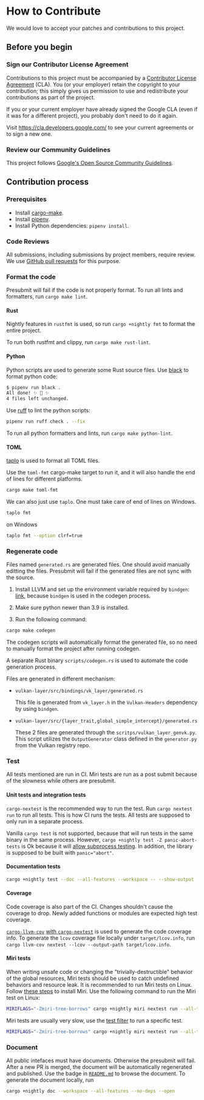 # How to Contribute

We would love to accept your patches and contributions to this project.

## Before you begin

### Sign our Contributor License Agreement

Contributions to this project must be accompanied by a
[Contributor License Agreement](https://cla.developers.google.com/about) (CLA).
You (or your employer) retain the copyright to your contribution; this simply
gives us permission to use and redistribute your contributions as part of the
project.

If you or your current employer have already signed the Google CLA (even if it
was for a different project), you probably don't need to do it again.

Visit <https://cla.developers.google.com/> to see your current agreements or to
sign a new one.

### Review our Community Guidelines

This project follows [Google's Open Source Community
Guidelines](https://opensource.google/conduct/).

## Contribution process

### Prerequisites

* Install [cargo-make](https://sagiegurari.github.io/cargo-make/#installation).
* Install [pipenv](https://pipenv.pypa.io/en/latest/#install-pipenv-today).
* Install Python dependencies: `pipenv install`.

### Code Reviews

All submissions, including submissions by project members, require review. We
use [GitHub pull requests](https://docs.github.com/articles/about-pull-requests)
for this purpose.

### Format the code

Presubmit will fail if the code is not properly format. To run all lints and formatters, run `cargo make lint`.

#### Rust

Nightly features in `rustfmt` is used, so run `cargo +nightly fmt` to format the entire project.

To run both rustfmt and clippy, run `cargo make rust-lint`.

#### Python

Python scripts are used to generate some Rust source files. Use [black](https://black.readthedocs.io/en/stable) to format python code:

```bash
$ pipenv run black .
All done! ✨ 🍰 ✨
4 files left unchanged.
```

Use [ruff](https://github.com/astral-sh/ruff) to lint the python scripts:

```bash
pipenv run ruff check . --fix
```

To run all python formatters and lints, run `cargo make python-lint`.

#### TOML

[taplo](https://taplo.tamasfe.dev/) is used to format all TOML files.

Use the `toml-fmt` cargo-make target to run it, and it will also handle the end of lines for different platforms.

```bash
cargo make toml-fmt
```

We can also just use `taplo`. One must take care of end of lines on Windows.

```bash
taplo fmt
```

on Windows

```bash
taplo fmt --option clrf=true
```

### Regenerate code

Files named `generated.rs` are generated files. One should avoid manually editting the files. Presubmit will fail if the generated files are not sync with the source.

1. Install LLVM and set up the environment variable required by `bindgen`: [link](https://rust-lang.github.io/rust-bindgen/requirements.html), because `bindgen` is used in the codegen process.

2. Make sure python newer than 3.9 is installed.

3. Run the following command:

```bash
cargo make codegen
```

The codegen scripts will automatically format the generated file, so no need to manually format the project after running codegen.

A separate Rust binary `scripts/codegen.rs` is used to automate the code generation process.

Files are generated in different mechanism:

* `vulkan-layer/src/bindings/vk_layer/generated.rs`

  This file is generated from `vk_layer.h` in the `Vulkan-Headers` dependency by using `bindgen`.

* `vulkan-layer/src/{layer_trait,global_simple_intercept}/generated.rs`

  These 2 files are generated through the `scritps/vulkan_layer_genvk.py`. This script utilizes the `OutputGenerator` class defined in the `generator.py` from the Vulkan registry repo.

### Test

All tests mentioned are run in CI. Miri tests are run as a post submit because of the slowness while others are presubmit.

#### Unit tests and integration tests

`cargo-nextest` is the recommended way to run the test.  Run `cargo nextest run` to run all tests. This is how CI runs the tests. All tests are supposed to only run in a separate process.

Vanilla `cargo test` is not supported, because that will run tests in the same binary in the same process. However, `cargo +nightly test -Z panic-abort-tests` is Ok because it will [allow subprocess testing](https://github.com/rust-lang/rust/issues/67650). In addition, the library is supposed to be built with `panic="abort"`.

#### Documentation tests

```bash
cargo +nightly test --doc --all-features --workspace -- --show-output
```

#### Coverage

Code coverage is also part of the CI. Changes shouldn't cause the coverage to drop. Newly added functions or modules are expected high test coverage.

[`cargo-llvm-cov`](https://github.com/taiki-e/cargo-llvm-cov) [with `cargo-nextest`](https://nexte.st/book/test-coverage.html#llvm-cov) is used to generate the code coverage info. To generate the `lcov` coverage file locally under `target/lcov.info`, run `cargo llvm-cov nextest --lcov --output-path target/lcov.info`.

#### Miri tests

When writing unsafe code or changing the "trivially-destructible" behavior of the global resources, Miri tests should be used to catch undefined behaviors and resource leak. It is recommended to run Miri tests on Linux. Follow [these steps](https://github.com/rust-lang/miri#using-miri) to install Miri. Use the following command to run the Miri test on Linux:

```bash
MIRIFLAGS="-Zmiri-tree-borrows" cargo +nightly miri nextest run --all-targets --all-features -j8 --no-fail-fast
```

Miri tests are usually very slow, use the [test filter](https://nexte.st/book/filter-expressions.html) to run a specific test.

```bash
MIRIFLAGS="-Zmiri-tree-borrows" cargo +nightly miri nextest run --all-targets --all-features --no-fail-fast -E'test(test_should_return_fp_when_called_with_get_instance_proc_addr_name)'
```

### Document

All public intefaces must have documents. Otherwise the presubmit will fail. After a new PR is merged, the document will be automatically regenerated and published. Use the badge in [`README.md`](README.md) to browse the document. To generate the document locally, run
```bash
cargo +nightly doc --workspace --all-features --no-deps --open
```